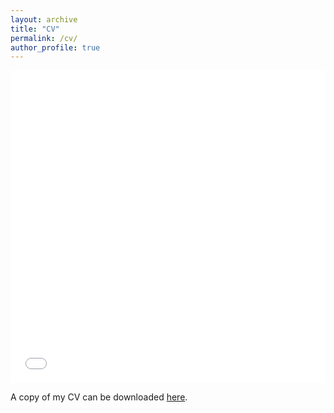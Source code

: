 ```yaml
---
layout: archive
title: "CV"
permalink: /cv/
author_profile: true
---
```


<iframe src="/files/pdf/amastrosavvas_cv.pdf" width="100%" height="500" frameborder="no" border="0" marginwidth="0" marginheight="0"></iframe>

A copy of my CV can be downloaded [here](/files/pdf/amastrosavvas_cv.pdf).